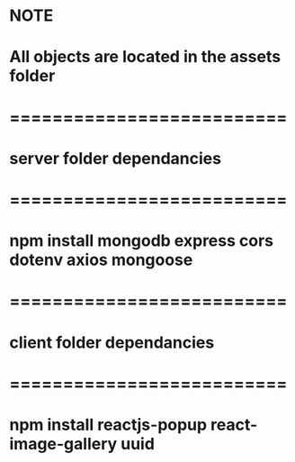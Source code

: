
# NOTE 
# All objects are located in the assets folder 


# ==========================
# server folder dependancies
# ==========================

# npm install mongodb express cors dotenv axios mongoose

# ==========================
# client folder dependancies
# ==========================

# npm install reactjs-popup react-image-gallery uuid